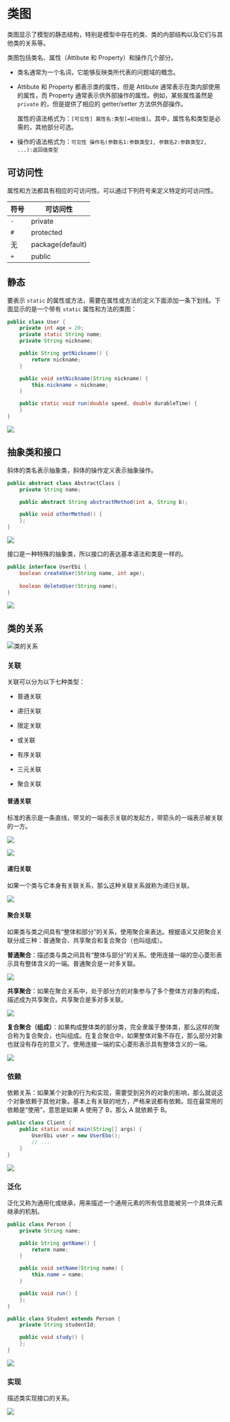 # 类图

类图显示了模型的静态结构，特别是模型中存在的类、类的内部结构以及它们与其他类的关系等。

类图包括类名、属性（Attibute 和 Property）和操作几个部分。

*   类名通常为一个名词，它能够反映类所代表的问题域的概念。

*   Attibute 和 Property 都表示类的属性，但是 Attibute 通常表示在类内部使用的属性，而 Property 通常表示供外部操作的属性。例如，某些属性虽然是 `private` 的，但是提供了相应的 getter/setter 方法供外部操作。

	属性的语法格式为：`[可见性] 属性名:类型[=初始值]`。其中，属性名和类型是必需的，其他部分可选。

*   操作的语法格式为：`可见性 操作名(参数名1:参数类型1, 参数名2:参数类型2, ...):返回值类型`
	
## 可访问性

属性和方法都具有相应的可访问性。可以通过下列符号来定义特定的可访问性。

符号 | 可访问性 
---- | --------
`-` | private
`#` | protected
无  | package(default)
`+` | public

## 静态

要表示 `static` 的属性或方法，需要在属性或方法的定义下面添加一条下划线。下面显示的是一个带有 `static` 属性和方法的类图：

```java
public class User {
	private int age = 20;
	private static String name;
	private String nickname;

	public String getNickname() {
		return nickname;
	}

	public void setNickname(String nickname) {
		this.nickname = nickname;
	}

	public static void run(double speed, double durableTime) {
	}
}
```

![](images/class-diagram/user.png)

## 抽象类和接口

斜体的类名表示抽象类，斜体的操作定义表示抽象操作。

```java
public abstract class AbstractClass {
	private String name;

	public abstract String abstractMethod(int a, String b);

	public void otherMethod() {
	};
}
```

![](images/class-diagram/abstractclass.png)

接口是一种特殊的抽象类，所以接口的表达基本语法和类是一样的。

```java
public interface UserEbi {
	boolean createUser(String name, int age);
	
	boolean deleteUser(String name);
}
```

![](images/class-diagram/userebi.png)

## 类的关系

![类的关系](images/class-diagram/relationship-of-class.png)

### 关联

关联可以分为以下七种类型：

*   普通关联

*   递归关联

*   限定关联

*   或关联

*   有序关联

*   三元关联

*   聚合关联

#### 普通关联

标准的表示是一条直线，带叉的一端表示关联的发起方，带箭头的一端表示被关联的一方。

![](images/普通关联.png)

![](images/class-diagram/person-and-computer.png)

#### 递归关联

如果一个类与它本身有关联关系，那么这种关联关系就称为递归关联。

![](images/class-diagram/Node.png)

#### 聚合关联

如果类与类之间具有“整体和部分”的关系，使用聚合来表达。根据语义又把聚合关联分成三种：普通聚合、共享聚合和复合聚合（也叫组成）。

**普通聚合**：描述类与类之间具有“整体与部分”的关系。使用连接一端的空心菱形表示具有整体含义的一端。普通聚合是一对多关联。

![](images/class-diagram/class-and-student.png)

**共享聚合**：如果在聚合关系中，处于部分方的对象参与了多个整体方对象的构成，描述成为共享聚合。共享聚合是多对多关联。

![](images/class-diagram/learninggroup-and-student.png)

**复合聚合（组成）**：如果构成整体类的部分类，完全隶属于整体类，那么这样的聚合称为复合聚合，也叫组成。在复合聚合中，如果整体对象不存在，那么部分对象也就没有存在的意义了。使用连接一端的实心菱形表示具有整体含义的一端。

![](images/class-diagram/graphic-interface.png)

### 依赖

依赖关系：如果某个对象的行为和实现，需要受到另外的对象的影响，那么就说这个对象依赖于其他对象。基本上有关联的地方，严格来说都有依赖。现在最常用的依赖是“使用”，意思是如果 A 使用了 B，那么 A 就依赖于 B。

```java
public class Client {
	public static void main(String[] args) {
		UserEbi user = new UserEbo();
		// ...
	}
}
```

![](images/class-diagram/dependency.png)

### 泛化

泛化又称为通用化或继承，用来描述一个通用元素的所有信息能被另一个具体元素继承的机制。

```java
public class Person {
	private String name;

	public String getName() {
		return name;
	}

	public void setName(String name) {
		this.name = name;
	}

	public void run() {
	};
}

public class Student extends Person {
	private String studentId;

	public void study() {
	};
}
```

![](images/class-diagram/person-and-student.png)

### 实现

描述类实现接口的关系。

![](images/class-diagram/userebi-and-userebo.png)